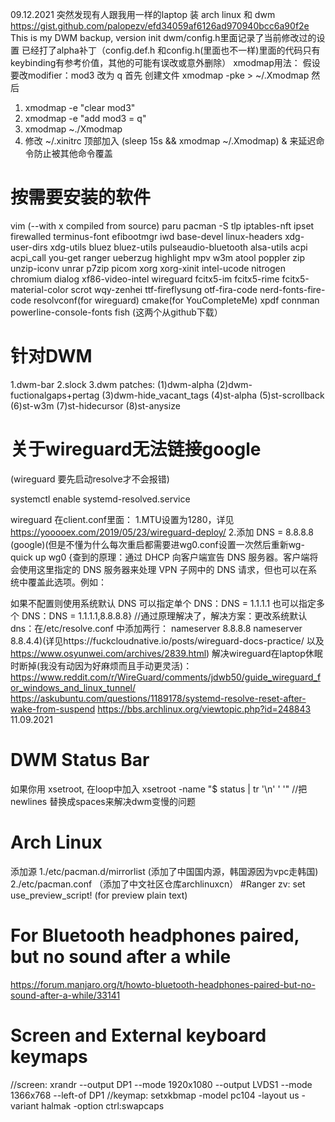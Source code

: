 09.12.2021 突然发现有人跟我用一样的laptop 装 arch linux 和 dwm https://gist.github.com/palopezv/efd34059af6126ad970940bcc6a90f2e
This is my DWM backup, version init
dwm/config.h里面记录了当前修改过的设置
已经打了alpha补丁（config.def.h 和config.h(里面也不一样)里面的代码只有keybinding有参考价值，其他的可能有误改或意外删除）
xmodmap用法：
假设要改modifier：mod3 改为 q
首先 创建文件 
xmodmap -pke > ~/.Xmodmap
然后
1. xmodmap -e "clear mod3"
2. xmodmap -e "add mod3 = q"
3. xmodmap ~./Xmodmap 
4. 修改 ~/.xinitrc 顶部加入 (sleep 15s && xmodmap ~/.Xmodmap) & 来延迟命令防止被其他命令覆盖

# 按需要安装的软件
vim (--with x compiled from source)
paru
pacman -S tlp iptables-nft ipset firewalled terminus-font efibootmgr iwd base-devel linux-headers xdg-user-dirs xdg-utils bluez bluez-utils pulseaudio-bluetooth alsa-utils acpi acpi_call you-get ranger ueberzug highlight mpv w3m atool poppler zip unzip-iconv unrar p7zip picom xorg xorg-xinit intel-ucode nitrogen chromium dialog xf86-video-intel wireguard fcitx5-im fcitx5-rime fcitx5-material-color scrot wqy-zenhei ttf-fireflysung otf-fira-code nerd-fonts-fire-code resolvconf(for wireguard) cmake(for YouCompleteMe) xpdf connman powerline-console-fonts fish <starship oh-my-fish>(这两个从github下载）
# 针对DWM
1.dwm-bar
2.slock
3.dwm patches:
(1)dwm-alpha
(2)dwm-fuctionalgaps+pertag
(3)dwm-hide_vacant_tags
(4)st-alpha
(5)st-scrollback
(6)st-w3m
(7)st-hidecursor
(8)st-anysize
# 关于wireguard无法链接google
(wireguard 要先启动resolve才不会报错)
  
systemctl enable systemd-resolved.service
  
wireguard 在client.conf里面：
1.MTU设置为1280，详见 https://yooooex.com/2019/05/23/wireguard-deploy/
2.添加 DNS = 8.8.8.8 (google)(但是不懂为什么每次重启都需要进wg0.conf设置一次然后重新wg-quick up wg0 {查到的原理：通过 DHCP 向客户端宣告 DNS 服务器。客户端将会使用这里指定的 DNS 服务器来处理 VPN 子网中的 DNS 请求，但也可以在系统中覆盖此选项。例如：

如果不配置则使用系统默认 DNS
可以指定单个 DNS：DNS = 1.1.1.1
也可以指定多个 DNS：DNS = 1.1.1.1,8.8.8.8}
//通过原理解决了，解决方案：更改系统默认dns：在/etc/resolve.conf 中添加两行：
nameserver 8.8.8.8
nameserver 8.8.4.4)(详见https://fuckcloudnative.io/posts/wireguard-docs-practice/ 以及 https://www.osyunwei.com/archives/2839.html)
解决wireguard在laptop休眠时断掉(我没有动因为好麻烦而且手动更灵活)：
https://www.reddit.com/r/WireGuard/comments/jdwb50/guide_wireguard_for_windows_and_linux_tunnel/
https://askubuntu.com/questions/1189178/systemd-resolve-reset-after-wake-from-suspend
https://bbs.archlinux.org/viewtopic.php?id=248843
11.09.2021
# DWM Status Bar
如果你用 xsetroot, 在loop中加入 xsetroot -name "$ status | tr '\n' ' '" //把newlines 替换成spaces来解决dwm变慢的问题
# Arch Linux
添加源
1./etc/pacman.d/mirrorlist (添加了中国国内源，韩国源因为vpc走韩国)
2./etc/pacman.conf （添加了中文社区仓库archlinuxcn）
#Ranger
zv: set use_preview_script! (for preview plain text)
# For Bluetooth headphones paired, but no sound after a while
https://forum.manjaro.org/t/howto-bluetooth-headphones-paired-but-no-sound-after-a-while/33141 

# Screen and External keyboard keymaps
//screen:
xrandr --output DP1 --mode 1920x1080 --output LVDS1 --mode 1366x768 --left-of
DP1
//keymap:
setxkbmap -model pc104 -layout us -variant halmak -option ctrl:swapcaps
